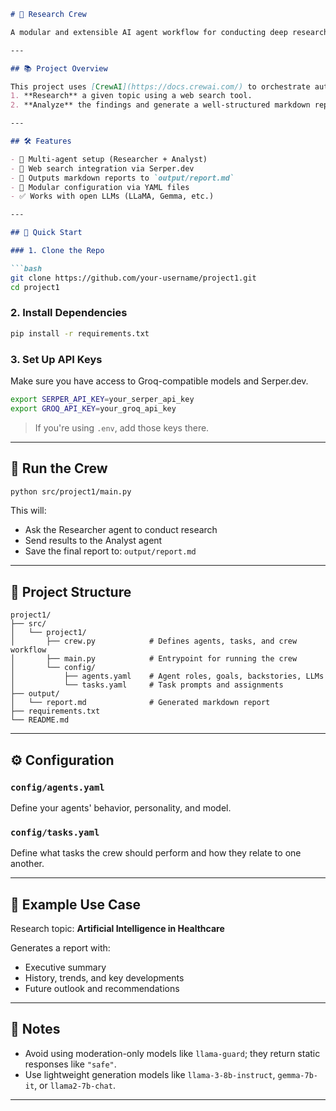 ````markdown
# 🧠 Research Crew

A modular and extensible AI agent workflow for conducting deep research and generating professional reports using CrewAI.

---

## 📚 Project Overview

This project uses [CrewAI](https://docs.crewai.com/) to orchestrate autonomous agents that:
1. **Research** a given topic using a web search tool.
2. **Analyze** the findings and generate a well-structured markdown report.

---

## 🛠️ Features

- 🤖 Multi-agent setup (Researcher + Analyst)
- 🔎 Web search integration via Serper.dev
- 📂 Outputs markdown reports to `output/report.md`
- 🔁 Modular configuration via YAML files
- ✅ Works with open LLMs (LLaMA, Gemma, etc.)

---

## 🚀 Quick Start

### 1. Clone the Repo

```bash
git clone https://github.com/your-username/project1.git
cd project1
````

### 2. Install Dependencies

```bash
pip install -r requirements.txt
```

### 3. Set Up API Keys

Make sure you have access to Groq-compatible models and Serper.dev.

```bash
export SERPER_API_KEY=your_serper_api_key
export GROQ_API_KEY=your_groq_api_key
```

> If you're using `.env`, add those keys there.

---

## 🧪 Run the Crew

```bash
python src/project1/main.py
```

This will:

* Ask the Researcher agent to conduct research
* Send results to the Analyst agent
* Save the final report to: `output/report.md`

---

## 🧩 Project Structure

```
project1/
├── src/
│   └── project1/
│       ├── crew.py            # Defines agents, tasks, and crew workflow
│       ├── main.py            # Entrypoint for running the crew
│       └── config/
│           ├── agents.yaml    # Agent roles, goals, backstories, LLMs
│           └── tasks.yaml     # Task prompts and assignments
├── output/
│   └── report.md              # Generated markdown report
├── requirements.txt
└── README.md
```

---

## ⚙️ Configuration

### `config/agents.yaml`

Define your agents' behavior, personality, and model.

### `config/tasks.yaml`

Define what tasks the crew should perform and how they relate to one another.

---

## 🧠 Example Use Case

Research topic: **Artificial Intelligence in Healthcare**

Generates a report with:

* Executive summary
* History, trends, and key developments
* Future outlook and recommendations

---

## 📌 Notes

* Avoid using moderation-only models like `llama-guard`; they return static responses like `"safe"`.
* Use lightweight generation models like `llama-3-8b-instruct`, `gemma-7b-it`, or `llama2-7b-chat`.

---
